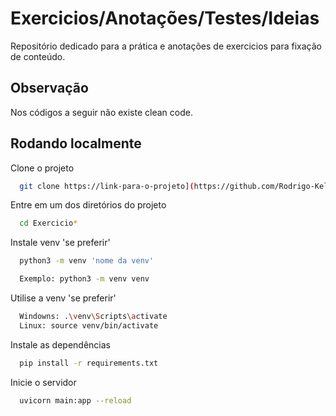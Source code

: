 
# Exercicios/Anotações/Testes/Ideias

Repositório dedicado para a prática e anotações de exercicios para fixação de conteúdo.



## Observação

Nos códigos a seguir não existe clean code.


## Rodando localmente

Clone o projeto

```bash
  git clone https://link-para-o-projeto](https://github.com/Rodrigo-Kelven/Exercicios_FastAPI
```

Entre em um dos diretórios do projeto

```bash
  cd Exercicio*
```

Instale venv  'se preferir'

```bash
  python3 -m venv 'nome da venv'

  Exemplo: python3 -m venv venv
```
Utilise a venv  'se preferir'

```bash
  Windowns: .\venv\Scripts\activate
  Linux: source venv/bin/activate
```
Instale as dependências

```bash
  pip install -r requirements.txt
```

Inicie o servidor

```bash
  uvicorn main:app --reload
    
